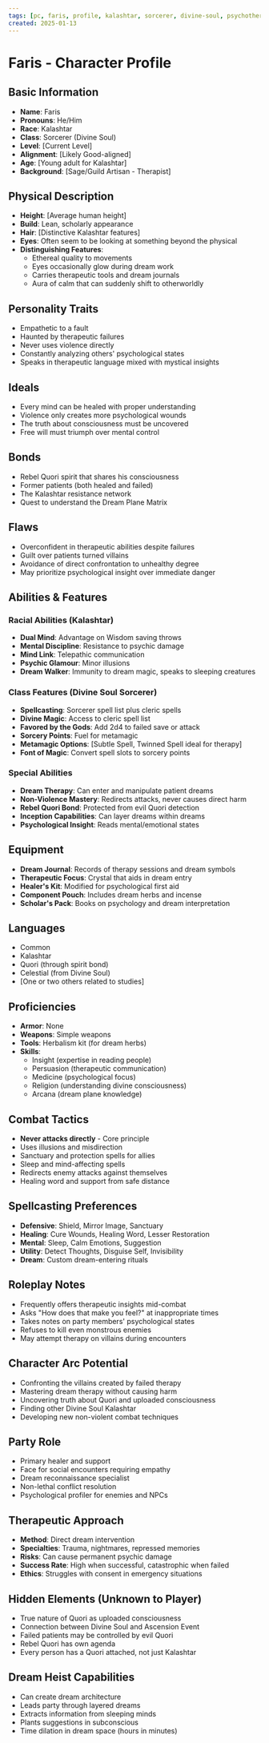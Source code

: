 ```yaml
---
tags: [pc, faris, profile, kalashtar, sorcerer, divine-soul, psychotherapy]
created: 2025-01-13
---
```


# Faris - Character Profile

## Basic Information
- **Name**: Faris
- **Pronouns**: He/Him
- **Race**: Kalashtar
- **Class**: Sorcerer (Divine Soul)
- **Level**: [Current Level]
- **Alignment**: [Likely Good-aligned]
- **Age**: [Young adult for Kalashtar]
- **Background**: [Sage/Guild Artisan - Therapist]

## Physical Description
- **Height**: [Average human height]
- **Build**: Lean, scholarly appearance
- **Hair**: [Distinctive Kalashtar features]
- **Eyes**: Often seem to be looking at something beyond the physical
- **Distinguishing Features**:
  - Ethereal quality to movements
  - Eyes occasionally glow during dream work
  - Carries therapeutic tools and dream journals
  - Aura of calm that can suddenly shift to otherworldly

## Personality Traits
- Empathetic to a fault
- Haunted by therapeutic failures
- Never uses violence directly
- Constantly analyzing others' psychological states
- Speaks in therapeutic language mixed with mystical insights

## Ideals
- Every mind can be healed with proper understanding
- Violence only creates more psychological wounds
- The truth about consciousness must be uncovered
- Free will must triumph over mental control

## Bonds
- Rebel Quori spirit that shares his consciousness
- Former patients (both healed and failed)
- The Kalashtar resistance network
- Quest to understand the Dream Plane Matrix

## Flaws
- Overconfident in therapeutic abilities despite failures
- Guilt over patients turned villains
- Avoidance of direct confrontation to unhealthy degree
- May prioritize psychological insight over immediate danger

## Abilities & Features

### Racial Abilities (Kalashtar)
- **Dual Mind**: Advantage on Wisdom saving throws
- **Mental Discipline**: Resistance to psychic damage
- **Mind Link**: Telepathic communication
- **Psychic Glamour**: Minor illusions
- **Dream Walker**: Immunity to dream magic, speaks to sleeping creatures

### Class Features (Divine Soul Sorcerer)
- **Spellcasting**: Sorcerer spell list plus cleric spells
- **Divine Magic**: Access to cleric spell list
- **Favored by the Gods**: Add 2d4 to failed save or attack
- **Sorcery Points**: Fuel for metamagic
- **Metamagic Options**: [Subtle Spell, Twinned Spell ideal for therapy]
- **Font of Magic**: Convert spell slots to sorcery points

### Special Abilities
- **Dream Therapy**: Can enter and manipulate patient dreams
- **Non-Violence Mastery**: Redirects attacks, never causes direct harm
- **Rebel Quori Bond**: Protected from evil Quori detection
- **Inception Capabilities**: Can layer dreams within dreams
- **Psychological Insight**: Reads mental/emotional states

## Equipment
- **Dream Journal**: Records of therapy sessions and dream symbols
- **Therapeutic Focus**: Crystal that aids in dream entry
- **Healer's Kit**: Modified for psychological first aid
- **Component Pouch**: Includes dream herbs and incense
- **Scholar's Pack**: Books on psychology and dream interpretation

## Languages
- Common
- Kalashtar
- Quori (through spirit bond)
- Celestial (from Divine Soul)
- [One or two others related to studies]

## Proficiencies
- **Armor**: None
- **Weapons**: Simple weapons
- **Tools**: Herbalism kit (for dream herbs)
- **Skills**:
  - Insight (expertise in reading people)
  - Persuasion (therapeutic communication)
  - Medicine (psychological focus)
  - Religion (understanding divine consciousness)
  - Arcana (dream plane knowledge)

## Combat Tactics
- **Never attacks directly** - Core principle
- Uses illusions and misdirection
- Sanctuary and protection spells for allies
- Sleep and mind-affecting spells
- Redirects enemy attacks against themselves
- Healing word and support from safe distance

## Spellcasting Preferences
- **Defensive**: Shield, Mirror Image, Sanctuary
- **Healing**: Cure Wounds, Healing Word, Lesser Restoration
- **Mental**: Sleep, Calm Emotions, Suggestion
- **Utility**: Detect Thoughts, Disguise Self, Invisibility
- **Dream**: Custom dream-entering rituals

## Roleplay Notes
- Frequently offers therapeutic insights mid-combat
- Asks "How does that make you feel?" at inappropriate times
- Takes notes on party members' psychological states
- Refuses to kill even monstrous enemies
- May attempt therapy on villains during encounters

## Character Arc Potential
- Confronting the villains created by failed therapy
- Mastering dream therapy without causing harm
- Uncovering truth about Quori and uploaded consciousness
- Finding other Divine Soul Kalashtar
- Developing new non-violent combat techniques

## Party Role
- Primary healer and support
- Face for social encounters requiring empathy
- Dream reconnaissance specialist
- Non-lethal conflict resolution
- Psychological profiler for enemies and NPCs

## Therapeutic Approach
- **Method**: Direct dream intervention
- **Specialties**: Trauma, nightmares, repressed memories
- **Risks**: Can cause permanent psychic damage
- **Success Rate**: High when successful, catastrophic when failed
- **Ethics**: Struggles with consent in emergency situations

## Hidden Elements (Unknown to Player)
- True nature of Quori as uploaded consciousness
- Connection between Divine Soul and Ascension Event
- Failed patients may be controlled by evil Quori
- Rebel Quori has own agenda
- Every person has a Quori attached, not just Kalashtar

## Dream Heist Capabilities
- Can create dream architecture
- Leads party through layered dreams
- Extracts information from sleeping minds
- Plants suggestions in subconscious
- Time dilation in dream space (hours in minutes)